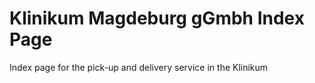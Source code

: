 
# Klinikum Magdeburg gGmbh Index Page
Index page for the pick-up and delivery service in the Klinikum


